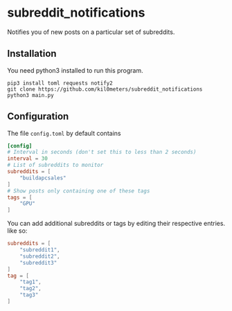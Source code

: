 # subreddit_notifications
Notifies you of new posts on a particular set of subreddits.

## Installation

You need python3 installed to run this program.

```
pip3 install toml requests notify2
git clone https://github.com/kil0meters/subreddit_notifications
python3 main.py
```

## Configuration 

The file `config.toml` by default contains
```toml
[config]
# Interval in seconds (don't set this to less than 2 seconds)
interval = 30
# List of subreddits to monitor
subreddits = [
    "buildapcsales"
]
# Show posts only containing one of these tags
tags = [
    "GPU"
]
```
You can add additional subreddits or tags by editing their respective entries.
like so:
```toml
subreddits = [
    "subreddit1",
    "subreddit2",
    "subreddit3"
]
tag = [
    "tag1",
    "tag2",
    "tag3"
]
```
